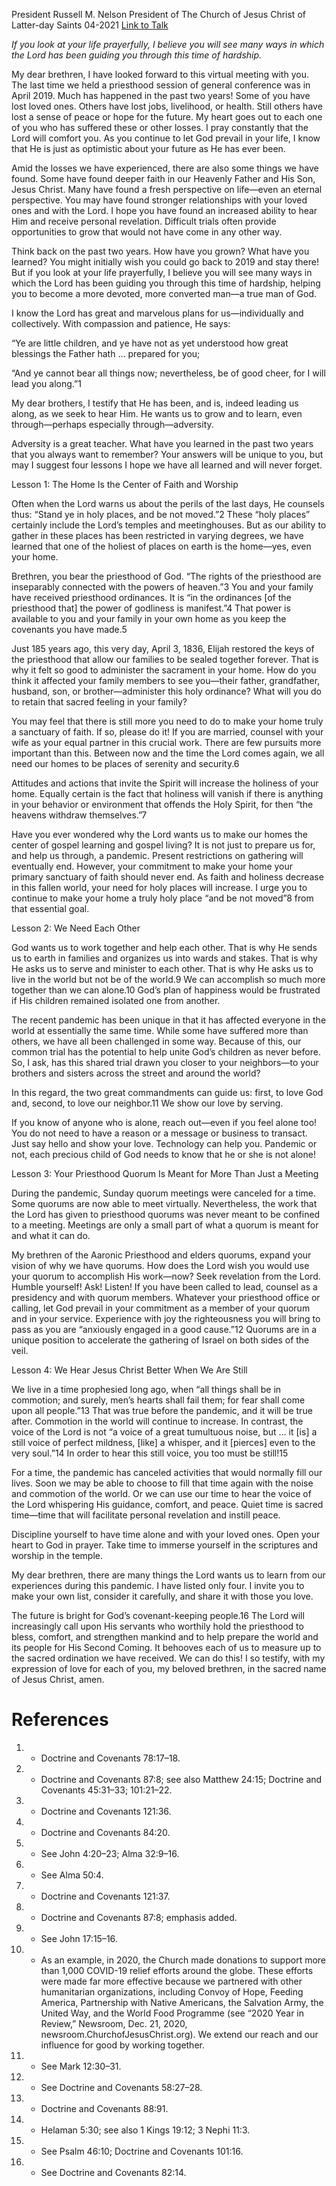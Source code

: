 President Russell M. Nelson
President of The Church of Jesus Christ of Latter-day Saints
04-2021
[Link to Talk](https://www.churchofjesuschrist.org/study/general-conference/2021/04/36nelson?lang=eng)

_If you look at your life prayerfully, I believe you will see many ways in which the Lord has been guiding you through this time of hardship._

My dear brethren, I have looked forward to this virtual meeting with you. The last time we held a priesthood session of general conference was in April 2019. Much has happened in the past two years! Some of you have lost loved ones. Others have lost jobs, livelihood, or health. Still others have lost a sense of peace or hope for the future. My heart goes out to each one of you who has suffered these or other losses. I pray constantly that the Lord will comfort you. As you continue to let God prevail in your life, I know that He is just as optimistic about your future as He has ever been.

Amid the losses we have experienced, there are also some things we have found. Some have found deeper faith in our Heavenly Father and His Son, Jesus Christ. Many have found a fresh perspective on life—even an eternal perspective. You may have found stronger relationships with your loved ones and with the Lord. I hope you have found an increased ability to hear Him and receive personal revelation. Difficult trials often provide opportunities to grow that would not have come in any other way.

Think back on the past two years. How have you grown? What have you learned? You might initially wish you could go back to 2019 and stay there! But if you look at your life prayerfully, I believe you will see many ways in which the Lord has been guiding you through this time of hardship, helping you to become a more devoted, more converted man—a true man of God.

I know the Lord has great and marvelous plans for us—individually and collectively. With compassion and patience, He says:

“Ye are little children, and ye have not as yet understood how great blessings the Father hath … prepared for you;

“And ye cannot bear all things now; nevertheless, be of good cheer, for I will lead you along.”1

My dear brothers, I testify that He has been, and is, indeed leading us along, as we seek to hear Him. He wants us to grow and to learn, even through—perhaps especially through—adversity.

Adversity is a great teacher. What have you learned in the past two years that you always want to remember? Your answers will be unique to you, but may I suggest four lessons I hope we have all learned and will never forget.





Lesson 1: The Home Is the Center of Faith and Worship



Often when the Lord warns us about the perils of the last days, He counsels thus: “Stand ye in holy places, and be not moved.”2 These “holy places” certainly include the Lord’s temples and meetinghouses. But as our ability to gather in these places has been restricted in varying degrees, we have learned that one of the holiest of places on earth is the home—yes, even your home.

Brethren, you bear the priesthood of God. “The rights of the priesthood are inseparably connected with the powers of heaven.”3 You and your family have received priesthood ordinances. It is “in the ordinances [of the priesthood that] the power of godliness is manifest.”4 That power is available to you and your family in your own home as you keep the covenants you have made.5

Just 185 years ago, this very day, April 3, 1836, Elijah restored the keys of the priesthood that allow our families to be sealed together forever. That is why it felt so good to administer the sacrament in your home. How do you think it affected your family members to see you—their father, grandfather, husband, son, or brother—administer this holy ordinance? What will you do to retain that sacred feeling in your family?

You may feel that there is still more you need to do to make your home truly a sanctuary of faith. If so, please do it! If you are married, counsel with your wife as your equal partner in this crucial work. There are few pursuits more important than this. Between now and the time the Lord comes again, we all need our homes to be places of serenity and security.6

Attitudes and actions that invite the Spirit will increase the holiness of your home. Equally certain is the fact that holiness will vanish if there is anything in your behavior or environment that offends the Holy Spirit, for then “the heavens withdraw themselves.”7

Have you ever wondered why the Lord wants us to make our homes the center of gospel learning and gospel living? It is not just to prepare us for, and help us through, a pandemic. Present restrictions on gathering will eventually end. However, your commitment to make your home your primary sanctuary of faith should never end. As faith and holiness decrease in this fallen world, your need for holy places will increase. I urge you to continue to make your home a truly holy place “and be not moved”8 from that essential goal.







Lesson 2: We Need Each Other



God wants us to work together and help each other. That is why He sends us to earth in families and organizes us into wards and stakes. That is why He asks us to serve and minister to each other. That is why He asks us to live in the world but not be of the world.9 We can accomplish so much more together than we can alone.10 God’s plan of happiness would be frustrated if His children remained isolated one from another.

The recent pandemic has been unique in that it has affected everyone in the world at essentially the same time. While some have suffered more than others, we have all been challenged in some way. Because of this, our common trial has the potential to help unite God’s children as never before. So, I ask, has this shared trial drawn you closer to your neighbors—to your brothers and sisters across the street and around the world?

In this regard, the two great commandments can guide us: first, to love God and, second, to love our neighbor.11 We show our love by serving.

If you know of anyone who is alone, reach out—even if you feel alone too! You do not need to have a reason or a message or business to transact. Just say hello and show your love. Technology can help you. Pandemic or not, each precious child of God needs to know that he or she is not alone!









Lesson 3: Your Priesthood Quorum Is Meant for More Than Just a Meeting



During the pandemic, Sunday quorum meetings were canceled for a time. Some quorums are now able to meet virtually. Nevertheless, the work that the Lord has given to priesthood quorums was never meant to be confined to a meeting. Meetings are only a small part of what a quorum is meant for and what it can do.

My brethren of the Aaronic Priesthood and elders quorums, expand your vision of why we have quorums. How does the Lord wish you would use your quorum to accomplish His work—now? Seek revelation from the Lord. Humble yourself! Ask! Listen! If you have been called to lead, counsel as a presidency and with quorum members. Whatever your priesthood office or calling, let God prevail in your commitment as a member of your quorum and in your service. Experience with joy the righteousness you will bring to pass as you are “anxiously engaged in a good cause.”12 Quorums are in a unique position to accelerate the gathering of Israel on both sides of the veil.







Lesson 4: We Hear Jesus Christ Better When We Are Still



We live in a time prophesied long ago, when “all things shall be in commotion; and surely, men’s hearts shall fail them; for fear shall come upon all people.”13 That was true before the pandemic, and it will be true after. Commotion in the world will continue to increase. In contrast, the voice of the Lord is not “a voice of a great tumultuous noise, but … it [is] a still voice of perfect mildness, [like] a whisper, and it [pierces] even to the very soul.”14 In order to hear this still voice, you too must be still!15

For a time, the pandemic has canceled activities that would normally fill our lives. Soon we may be able to choose to fill that time again with the noise and commotion of the world. Or we can use our time to hear the voice of the Lord whispering His guidance, comfort, and peace. Quiet time is sacred time—time that will facilitate personal revelation and instill peace.

Discipline yourself to have time alone and with your loved ones. Open your heart to God in prayer. Take time to immerse yourself in the scriptures and worship in the temple.

My dear brethren, there are many things the Lord wants us to learn from our experiences during this pandemic. I have listed only four. I invite you to make your own list, consider it carefully, and share it with those you love.

The future is bright for God’s covenant-keeping people.16 The Lord will increasingly call upon His servants who worthily hold the priesthood to bless, comfort, and strengthen mankind and to help prepare the world and its people for His Second Coming. It behooves each of us to measure up to the sacred ordination we have received. We can do this! I so testify, with my expression of love for each of you, my beloved brethren, in the sacred name of Jesus Christ, amen.

# References
1. - Doctrine and Covenants 78:17–18.
2. - Doctrine and Covenants 87:8; see also Matthew 24:15; Doctrine and Covenants 45:31–33; 101:21–22.
3. - Doctrine and Covenants 121:36.
4. - Doctrine and Covenants 84:20.
5. - See John 4:20–23; Alma 32:9–16.
6. - See Alma 50:4.
7. - Doctrine and Covenants 121:37.
8. - Doctrine and Covenants 87:8; emphasis added.
9. - See John 17:15–16.
10. - As an example, in 2020, the Church made donations to support more than 1,000 COVID-19 relief efforts around the globe. These efforts were made far more effective because we partnered with other humanitarian organizations, including Convoy of Hope, Feeding America, Partnership with Native Americans, the Salvation Army, the United Way, and the World Food Programme (see “2020 Year in Review,” Newsroom, Dec. 21, 2020, newsroom.ChurchofJesusChrist.org). We extend our reach and our influence for good by working together.
11. - See Mark 12:30–31.
12. - See Doctrine and Covenants 58:27–28.
13. - Doctrine and Covenants 88:91.
14. - Helaman 5:30; see also 1 Kings 19:12; 3 Nephi 11:3.
15. - See Psalm 46:10; Doctrine and Covenants 101:16.
16. - See Doctrine and Covenants 82:14.